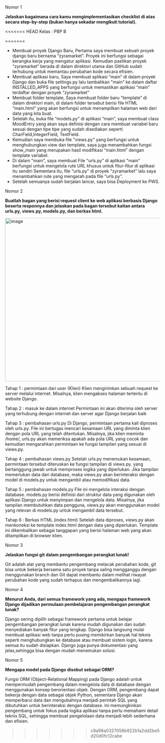 Nomor 1

**Jelaskan bagaimana cara kamu mengimplementasikan checklist di atas secara step-by-step (bukan hanya sekadar mengikuti tutorial).**

<<<<<<< HEAD
Kelas : PBP B

=======
- Membuat proyek Django Baru, Pertama saya membuat sebuah proyek django baru bernama “zyramarket”. Proyek ini berfungsi sebagai kerangka kerja yang mengatur aplikasi. Kemudian pastikan proyek “zyramarket” berada di dalam direktori utama dan GitHub sudah terhubung untuk memantau perubahan kode secara efisien. 
- Membuat aplikasi baru, Saya membuat aplikasi “main” di dalam proyek Django dan buka file settings.py lalu tambahkan "main" ke dalam daftar INSTALLED_APPS yang berfungsi untuk memastikan aplikasi “main” terdaftar dengan proyek “zyramarket”
- Membuat folder template, Saya membuat folder baru “template” di dalam direktori main, di dalam folder tersebut berisi file HTML “main.html” yang akan berfungsi untuk menampilkan halaman web dari data yang kita buat.
- Setelah itu, buka file “models.py” di aplikasi “main”, saya membuat class MoodEntry yang akan saya definisi dengan cara membuat variabel baru sesuai dengan tipe tipe yang sudah disediakan seperti CharField,IntegerField, TextField. 
- Kemudian saya membuka  file ”views.py” yang berfungsi untuk menghubungkan view dan template, saya juga menambahkan fungsi show_main yang merupakan hasil modifikasi  “main.html” dengan template variabel. 
- Di dalam "main", saya membuat File “urls.py” di aplikasi "main" berfungsi untuk mengelola rute URL khusus untuk fitur-fitur di aplikasi itu sendiri Sementara itu, file “urls.py” di proyek "zyramarket" lalu saya menambahkan rute yang mengarah pada file “urls.py”. 
- Setelah semuanya sudah berjalan lancar, saya bisa Deployment ke PWS.

Nomor 2

**Buatlah bagan yang berisi request client ke web aplikasi berbasis Django beserta responnya dan jelaskan pada bagan tersebut kaitan antara urls.py, views.py, models.py, dan berkas html.**

<img width="530" alt="image" src="https://github.com/user-attachments/assets/85080189-08dc-452d-b6c0-1fd035615713">

Tahap 1 : permintaan dari user (Klien)
Klien mengirimkan sebuah request ke server melalui internet. Misalnya, klien mengakses halaman tertentu di website Django.

Tahap 2 : masuk ke dalam internet
Permintaan ini akan diterima oleh server yang terhubung dengan internet dan server agar Django berjalan baik

Tahap 3 : pembahasan urls.py 
Di Django, permintaan pertama kali diproses oleh urls.py. File ini bertugas mencari kesamaan URL yang diminta klien dengan pola URL yang telah ditentukan. Misalnya, jika klien meminta /home/, urls.py akan memeriksa apakah ada pola URL yang cocok dan kemudian mengarahkan permintaan ke fungsi tampilan yang sesuai di views.py.

Tahap 4 : pembahasan views.py
Setelah urls.py menemukan kesamaan, permintaan tersebut diteruskan ke fungsi tampilan di views.py. yang bertanggung jawab untuk memproses logika yang diperlukan. Jika tampilan memerlukan data dari database, maka views.py akan berinteraksi dengan model di models.py untuk mengambil atau memodifikasi data.

Tahap 5 : pembahasan models.py
File ini mengelola interaksi dengan database. models.py berisi definisi dari struktur data yang digunakan oleh aplikasi Django untuk menyimpan dan mengelola data. Misalnya, jika tampilan membutuhkan data pengguna, views.py akan menggunakan model yang relevan di models.py untuk mengambil data tersebut.

Tahap 6 : Berkas HTML (index.html)
Setelah data diproses, views.py akan menkoneksi ke template index.html dengan data yang diperlukan. Template ini dikembalikan sebagai tanggapan yang berisi halaman web yang akan ditampilkan di browser klien.


Nomor 3

**Jelaskan fungsi git dalam pengembangan perangkat lunak!**

Git adalah alat yang membantu pengembang melacak perubahan kode, git bisa untuk bekerja bersama satu proyek tanpa saling mengganggu dengan menggunakan branch dan Git dapat membantu dalam melihat riwayat perubahan kode yang sudah terhapus dan mengembalikannya lagi.


Nomor 4

**Menurut Anda, dari semua framework yang ada, mengapa framework Django dijadikan permulaan pembelajaran pengembangan perangkat lunak?**

Django sering dipilih sebagai framework pertama untuk belajar pengembangan perangkat lunak karena mudah digunakan dan sudah menyediakan banyak fitur yang lengkap. Django bisa langsung mulai membuat aplikasi web tanpa perlu pusing memikirkan banyak hal teknis seperti menghubungkan ke database atau membuat sistem login, karena semua itu sudah disiapkan. Django juga punya dokumentasi yang jelas,sehingga bisa dengan mudah menemukan solusi. 


Nomor 5

**Mengapa model pada Django disebut sebagai ORM?**

Fungsi ORM (Object-Relational Mapping) pada Django adalah untuk mempermudah pengembang dalam mengelola data di database dengan menggunakan konsep berorientasi objek. Dengan ORM, pengembang dapat bekerja dengan data sebagai objek Python, sementara Django akan memperbarui data dan mengubahnya menjadi perintah SQL yang dibutuhkan untuk berinteraksi dengan database. Ini memungkinkan pengembang untuk fokus pada logika aplikasi tanpa perlu memahami detail teknis SQL, sehingga membuat pengelolaan data menjadi lebih sederhana dan efisien.
>>>>>>> c9a98a0327056b922b1a2dd2be5d20d0fc12cabe
